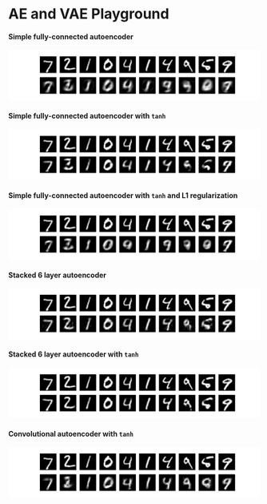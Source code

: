 # AE and VAE Playground

#### Simple fully-connected autoencoder

<p align="center">
 <img src="./plots/simple_no_regularization.png" alt="Drawing">
</p>

#### Simple fully-connected autoencoder with `tanh`

<p align="center">
 <img src="./plots/simple_no_regularization_tanh.png" alt="Drawing">
</p>

#### Simple fully-connected autoencoder with `tanh` and L1 regularization

<p align="center">
 <img src="./plots/simple_l1_regularization_tanh.png" alt="Drawing">
</p>

#### Stacked 6 layer autoencoder

<p align="center">
 <img src="./plots/stacked_ae.png" alt="Drawing">
</p>

#### Stacked 6 layer autoencoder with `tanh`

<p align="center">
 <img src="./plots/stacked_ae_tanh.png" alt="Drawing">
</p>

#### Convolutional autoencoder with `tanh`

<p align="center">
 <img src="./plots/conv_ae_tanh.png" alt="Drawing">
</p>


